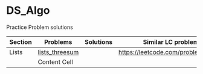 # DS_Algo
Practice Problem solutions

| Section       | Problems           | Solutions  | Similar LC problems |
| ------------- | -------------      |------------|----------------------
| Lists         | [lists_threesum](../lists_threeSum.py)   |          |https://leetcode.com/problems/3sum/
|               | Content Cell  |            |

